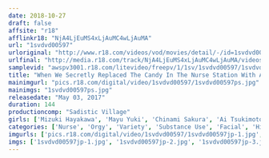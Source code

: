```yaml
---
date: 2018-10-27
draft: false
affsite: "r18"
afflinkr18: "NjA4LjEuMS4xLjAuMC4wLjAuMA"
url: "1svdvd00597"
urloriginal: "http://www.r18.com/videos/vod/movies/detail/-/id=1svdvd00597"
urlfinal: "http://media.r18.com/track/NjA4LjEuMS4xLjAuMC4wLjAuMA/videos/vod/movies/detail/-/id=1svdvd00597"
samplevid: "awspv3001.r18.com/litevideo/freepv/1/1sv/1svdvd00597/1svdvd00597_dmb_w.mp4"
title: "When We Secretly Replaced The Candy In The Nurse Station With Aphrodisiac-Laced Goodies, Things Ended Up Just As We Planned, In A Large Orgies Fuck Fest! Aphrodisiac Crazed Nurse Large Orgies"
mainimgurl: "pics.r18.com/digital/video/1svdvd00597/1svdvd00597ps.jpg"
mainimgs: "1svdvd00597ps.jpg"
releasedate: "May 03, 2017"
duration: 144
productioncomp: "Sadistic Village"
girls: ['Mizuki Hayakawa', 'Mayu Yuki', 'Chinami Sakura', 'Ai Tsukimoto', 'Miko Hanyu', 'Aika Kasumi', 'Karen Sakisaka', 'Yua Nanami']
categories: ['Nurse', 'Orgy', 'Variety', 'Substance Use', 'Facial', 'Hi-Def']
imgurls: ['pics.r18.com/digital/video/1svdvd00597/1svdvd00597jp-1.jpg', 'pics.r18.com/digital/video/1svdvd00597/1svdvd00597jp-2.jpg', 'pics.r18.com/digital/video/1svdvd00597/1svdvd00597jp-3.jpg', 'pics.r18.com/digital/video/1svdvd00597/1svdvd00597jp-4.jpg', 'pics.r18.com/digital/video/1svdvd00597/1svdvd00597jp-5.jpg', 'pics.r18.com/digital/video/1svdvd00597/1svdvd00597jp-6.jpg', 'pics.r18.com/digital/video/1svdvd00597/1svdvd00597jp-7.jpg', 'pics.r18.com/digital/video/1svdvd00597/1svdvd00597jp-8.jpg', 'pics.r18.com/digital/video/1svdvd00597/1svdvd00597jp-9.jpg', 'pics.r18.com/digital/video/1svdvd00597/1svdvd00597jp-10.jpg', 'pics.r18.com/digital/video/1svdvd00597/1svdvd00597jp-11.jpg', 'pics.r18.com/digital/video/1svdvd00597/1svdvd00597jp-12.jpg', 'pics.r18.com/digital/video/1svdvd00597/1svdvd00597jp-13.jpg', 'pics.r18.com/digital/video/1svdvd00597/1svdvd00597jp-14.jpg', 'pics.r18.com/digital/video/1svdvd00597/1svdvd00597jp-15.jpg', 'pics.r18.com/digital/video/1svdvd00597/1svdvd00597jp-16.jpg', 'pics.r18.com/digital/video/1svdvd00597/1svdvd00597jp-17.jpg', 'pics.r18.com/digital/video/1svdvd00597/1svdvd00597jp-18.jpg', 'pics.r18.com/digital/video/1svdvd00597/1svdvd00597jp-19.jpg', 'pics.r18.com/digital/video/1svdvd00597/1svdvd00597jp-20.jpg']
imgs: ['1svdvd00597jp-1.jpg', '1svdvd00597jp-2.jpg', '1svdvd00597jp-3.jpg', '1svdvd00597jp-4.jpg', '1svdvd00597jp-5.jpg', '1svdvd00597jp-6.jpg', '1svdvd00597jp-7.jpg', '1svdvd00597jp-8.jpg', '1svdvd00597jp-9.jpg', '1svdvd00597jp-10.jpg', '1svdvd00597jp-11.jpg', '1svdvd00597jp-12.jpg', '1svdvd00597jp-13.jpg', '1svdvd00597jp-14.jpg', '1svdvd00597jp-15.jpg', '1svdvd00597jp-16.jpg', '1svdvd00597jp-17.jpg', '1svdvd00597jp-18.jpg', '1svdvd00597jp-19.jpg', '1svdvd00597jp-20.jpg']
---
```

